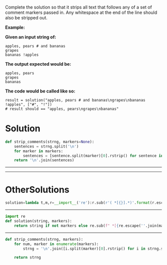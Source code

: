 Complete the solution so that it strips all text that follows
any of a set of comment markers passed in. Any whitespace at
the end of the line should also be stripped out.

**Example:**

**Given an input string of:**
```
apples, pears # and bananas
grapes
bananas !apples
```
**The output expected would be:**
```
apples, pears
grapes
bananas
```
**The code would be called like so:**
```
result = solution("apples, pears # and bananas\ngrapes\nbananas !apples", ["#", "!"])
# result should == "apples, pears\ngrapes\nbananas"
```

# Solution

```python
def strip_comments(strng, markers=None):
    sentences = strng.split('\n')
    for marker in markers:
        sentences = [sentence.split(marker)[0].rstrip() for sentence in sentences]
    return '\n'.join(sentences)
```
___
___
# OtherSolutions
```python
solution=lambda t,m,r=__import__('re'):r.sub(r'( *[{}].*)'.format(r.escape(''.join(m))),'',t)if m else t
```
___
```python
import re
def solution(string, markers):
    return string if not markers else re.sub(f" *[{re.escape(''.join(markers))}].*", "", string, re.MULTILINE)
```
___
```python
def strip_comments(strng, markers):
    for num, marker in enumerate(markers):
        strng = '\n'.join([i.split(marker)[0].rstrip() for i in strng.split('\n')])

    return strng
```
